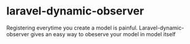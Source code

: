 # laravel-dynamic-observer
Registering everytime you create a model is painful. Laravel-dynamic-observer gives an easy way to obeserve your model in model itself
